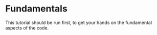 # Fundamentals

This tutorial should be run first, to get your hands on the fundamental aspects of the code.
